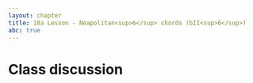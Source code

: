 ```yaml
---
layout: chapter
title: 18a Lesson - Neapolitan<sup>6</sup> chords (bII<sup>6</sup>)
abc: true
---
```


# Class discussion